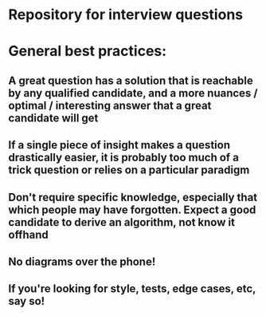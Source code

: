 # Repository for interview questions
# General best practices: 
## A great question has a solution that is reachable by any qualified candidate, and a more nuances / optimal / interesting answer that a great candidate will get
## If a single piece of insight makes a question drastically easier, it is probably too much of a trick question or relies on a particular paradigm
## Don't require specific knowledge, especially that which people may have forgotten. Expect a good candidate to derive an algorithm, not know it offhand
## No diagrams over the phone! 
## If you're looking for style, tests, edge cases, etc, say so! 
